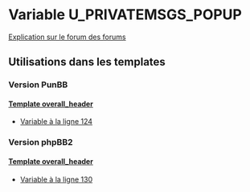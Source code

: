 # Variable U_PRIVATEMSGS_POPUP
[Explication sur le forum des forums](http://forum.forumactif.com/t294113-listing-des-variables#U_PRIVATEMSGS_POPUP)

## Utilisations dans les templates

### Version PunBB

#### [Template overall_header](punbb/overall_header.md)
* [Variable à la ligne 124](../punbb/overall_header.tpl#L124)

### Version phpBB2

#### [Template overall_header](subsilver/overall_header.md)
* [Variable à la ligne 130](../subsilver/overall_header.tpl#L130)